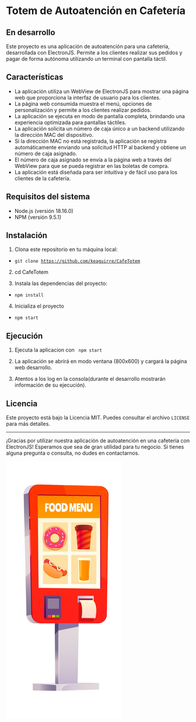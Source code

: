# Totem de Autoatención en Cafetería 
## En desarrollo

Este proyecto es una aplicación de autoatención para una cafetería, desarrollada con ElectronJS. Permite a los clientes realizar sus pedidos y pagar de forma autónoma utilizando un terminal con pantalla táctil.

## Características

- La aplicación utiliza un WebView de ElectronJS para mostrar una página web que proporciona la interfaz de usuario para los clientes.
- La página web consumida muestra el menú, opciones de personalización y permite a los clientes realizar pedidos.
- La aplicación se ejecuta en modo de pantalla completa, brindando una experiencia optimizada para pantallas táctiles.
- La aplicación solicita un número de caja único a un backend utilizando la dirección MAC del dispositivo.
- Si la dirección MAC no está registrada, la aplicación se registra automáticamente enviando una solicitud HTTP al backend y obtiene un número de caja asignado.
- El número de caja asignado se envía a la página web a través del WebView para que se pueda registrar en las boletas de compra.
- La aplicación está diseñada para ser intuitiva y de fácil uso para los clientes de la cafetería.

## Requisitos del sistema

- Node.js (versión 18.16.0)
- NPM (versión 9.5.1)

## Instalación

1. Clona este repositorio en tu máquina local:
- <code>git clone https://github.com/keaguirre/CafeTotem</code>
2. cd CafeTotem<br>

3. Instala las dependencias del proyecto:
- <code>npm install</code>
4. Inicializa el proyecto
- <code>npm start</code>

## Ejecución

1. Ejecuta la aplicacion con <code> npm start </code>

2. La aplicación se abrirá en modo ventana (800x600) y cargará la página web desarrollo.

3. Atentos a los log en la consola(durante el desarrollo mostrarán información de su ejecución).

<!-- 3. Sigue las instrucciones en la página web para realizar pedidos y realizar el pago. -->


## Licencia

Este proyecto está bajo la Licencia MIT. Puedes consultar el archivo `LICENSE` para más detalles.

---
¡Gracias por utilizar nuestra aplicación de autoatención en una cafetería con ElectronJS! Esperamos que sea de gran utilidad para tu negocio. Si tienes alguna pregunta o consulta, no dudes en contactarnos.

<img height="700px" src="pages/media/totemImg.png" alt="Pantalla de autoatencion">
